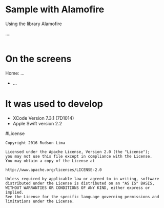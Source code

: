 # Sample with Alamofire
Using the library Alamofire

....<br>

<img src="">

# On the screens

Home: ...
- ...

# It was used to develop
- XCode Version 7.3.1 (7D1014)
- Apple Swift version 2.2

#License
```
Copyright 2016 Rudson Lima

Licensed under the Apache License, Version 2.0 (the "License");
you may not use this file except in compliance with the License.
You may obtain a copy of the License at

http://www.apache.org/licenses/LICENSE-2.0

Unless required by applicable law or agreed to in writing, software
distributed under the License is distributed on an "AS IS" BASIS,
WITHOUT WARRANTIES OR CONDITIONS OF ANY KIND, either express or implied.
See the License for the specific language governing permissions and
limitations under the License.

````